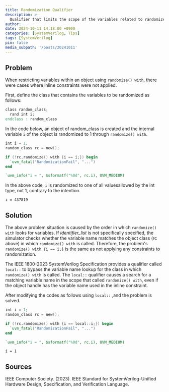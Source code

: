 ```yaml
---
title: Randomization Qualifier
description: >-
  Qualifier that limits the scope of the variables related to randomize() with
author:
date: 2024-10-11 14:18:00 +0900
categories: [SystemVerilog, Tips]
tags: [SystemVerilog]
pin: false
media_subpath: '/posts/20241011'
---
```



## Problem
When restricting variables within an object using `randomize() with`, there were cases where inline constraints were not applied.

First, define the class that contains the variables to be randomized as follows:
```verilog
class random_class;
  rand int i;
endclass : random_class
```

In the code below, an object of random_class is created and the internal variable `i` of the object is randomized to 1 through `randomize() with`.

```verilog
int i = 1;
random_class rc = new();

if (!rc.randomize() with {i == i;}) begin
  `uvm_fatal("RandomizationFail", "...")
end

`uvm_info("i = ", $sformatf("%0d", rc.i), UVM_MEDIUM)
```
In the above code, `i` is randomized to one of all values ​​allowed by the int type, not 1, contrary to the intention.

```shell
i = 437819
```


## Solution
The above problem situation is caused by the order in which `randomize() with` looks for variables. If _identifier_list_ is not specifically specified, the simulator checks whether the variable name matches the object class (rc above) in which `randomize() with` is called. Therefore, the problem's `randomize() with {i == i;}` is the same as not applying any constraints to randomization.

The IEEE 1800-2023 SystemVerilog Specification provides a qualifier called `local::` to bypass the variable name lookup for the class in which `randomize() with` is called. The `local::` qualifier causes a search for a matching variable name in the scope that called `randomize() with`, even if the object handle has the variable name used in the inline constraint.

After modifying the codes as follows using `local::` ,and the problem is solved.

```verilog
int i = 1;
random_class rc = new();

if (!rc.randomize() with {i == local::i;}) begin
  `uvm_fatal("RandomizationFail", "...")
end

`uvm_info("i = ", $sformatf("%0d", rc.i), UVM_MEDIUM)
```
```shell
i = 1
```

## Sources
IEEE Computer Society. (2023). IEEE Standard for SystemVerilog-Unified Hardware Design, Specification, and Verification Language.